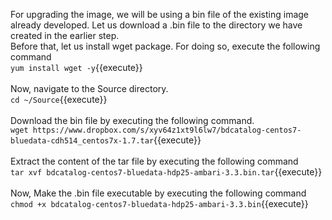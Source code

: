 For upgrading the image, we will be using a bin file of the existing image already developed. Let us download a .bin file to the directory we have created in the earlier step. 
<br>
Before that, let us install wget package. For doing so, execute the following command
<br>
`yum install wget -y`{{execute}}<br>
<br>
Now, navigate to the Source directory.
<br>
`cd ~/Source`{{execute}}
<br>
<br>
Download the bin file by executing the following command.
<br>
`wget https://www.dropbox.com/s/xyv64z1xt9l6lw7/bdcatalog-centos7-bluedata-cdh514_centos7x-1.7.tar`{{execute}}
<br><br>
Extract the content of the tar file by executing the following command
<br>`tar xvf bdcatalog-centos7-bluedata-hdp25-ambari-3.3.bin.tar`{{execute}}
<br><br>
Now, Make the .bin file executable by executing the following command<br>
`chmod +x bdcatalog-centos7-bluedata-hdp25-ambari-3.3.bin`{{execute}}

